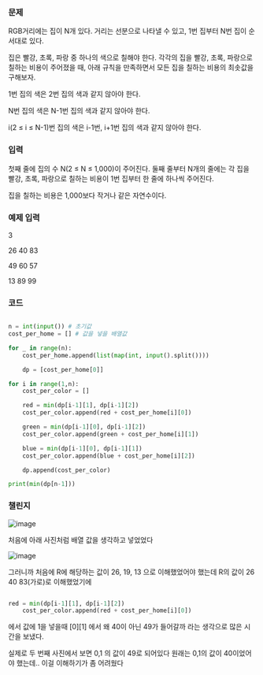 ### 문제

RGB거리에는 집이 N개 있다. 거리는 선분으로 나타낼 수 있고, 1번 집부터 N번 집이 순서대로 있다.

집은 빨강, 초록, 파랑 중 하나의 색으로 칠해야 한다. 각각의 집을 빨강, 초록, 파랑으로 칠하는 비용이 주어졌을 때, 
아래 규칙을 만족하면서 모든 집을 칠하는 비용의 최솟값을 구해보자.

1번 집의 색은 2번 집의 색과 같지 않아야 한다.

N번 집의 색은 N-1번 집의 색과 같지 않아야 한다.

i(2 ≤ i ≤ N-1)번 집의 색은 i-1번, i+1번 집의 색과 같지 않아야 한다.


### 입력

첫째 줄에 집의 수 N(2 ≤ N ≤ 1,000)이 주어진다. 둘째 줄부터 N개의 줄에는 각 집을 빨강, 초록, 파랑으로 칠하는 비용이 1번 집부터 한 줄에 하나씩 주어진다. 

집을 칠하는 비용은 1,000보다 작거나 같은 자연수이다.

### 예제 입력

3

26 40 83

49 60 57

13 89 99

### 코드

```python

n = int(input()) # 초기값
cost_per_home = [] # 값을 넣을 배열값

for _ in range(n):
    cost_per_home.append(list(map(int, input().split())))

    dp = [cost_per_home[0]]

for i in range(1,n):
    cost_per_color = []

    red = min(dp[i-1][1], dp[i-1][2])
    cost_per_color.append(red + cost_per_home[i][0])

    green = min(dp[i-1][0], dp[i-1][2])
    cost_per_color.append(green + cost_per_home[i][1])

    blue = min(dp[i-1][0], dp[i-1][1])
    cost_per_color.append(blue + cost_per_home[i][2])

    dp.append(cost_per_color)

print(min(dp[n-1]))


```

### 챌린지

![image](https://user-images.githubusercontent.com/78454649/145947357-7776c6f4-f690-4e21-8bb7-e877b86950fb.png)

처음에 아래 사진처럼 배열 값을 생각하고 넣었었다

![image](https://user-images.githubusercontent.com/78454649/145947448-b554eef3-9ea9-4ac2-a49c-299b909ec527.png)

그러니까 처음에 R에 해당하는 값이 26, 19, 13 으로 이해했었어야 했는데 R의 값이 26 40 83(가로)로 이해했었기에

```python

red = min(dp[i-1][1], dp[i-1][2])
    cost_per_color.append(red + cost_per_home[i][0])

```

에서 값에 1을 넣을때 [0][1] 에서 왜 40이 아닌 49가 들어갈까 라는 생각으로 많은 시간을 보냈다. 

실제로 두 번째 사진에서 보면 0,1 의 값이 49로 되어있다 원래는 0,1의 값이 40이었어야 했는데.. 이걸 이해하기가 좀 어려웠다



